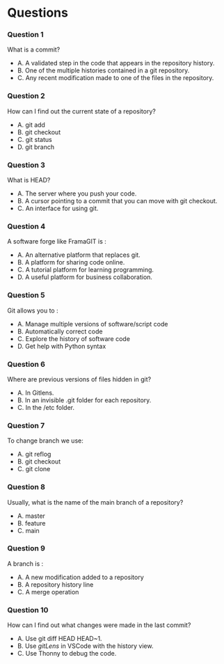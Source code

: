# Questions

### Question 1

What is a commit?

- A. A validated step in the code that appears in the repository history.
- B. One of the multiple histories contained in a git repository.
- C. Any recent modification made to one of the files in the repository.

### Question 2

How can I find out the current state of a repository?

- A. git add
- B. git checkout
- C. git status
- D. git branch

### Question 3

What is HEAD?

- A. The server where you push your code.
- B. A cursor pointing to a commit that you can move with git checkout.
- C. An interface for using git.

### Question 4

A software forge like FramaGIT is :

- A. An alternative platform that replaces git.
- B. A platform for sharing code online.
- C. A tutorial platform for learning programming.
- D. A useful platform for business collaboration.

### Question 5

Git allows you to :

- A. Manage multiple versions of software/script code
- B. Automatically correct code
- C. Explore the history of software code
- D. Get help with Python syntax

### Question 6

Where are previous versions of files hidden in git?

- A. In Gitlens.
- B. In an invisible .git folder for each repository.
- C. In the /etc folder.

### Question 7

To change branch we use:

- A. git reflog <branch name>
- B. git checkout <branch name>
- C. git clone <branch name>

### Question 8

Usually, what is the name of the main branch of a repository?

- A. master
- B. feature
- C. main

### Question 9

A branch is :

- A. A new modification added to a repository
- B. A repository history line
- C. A merge operation

### Question 10

How can I find out what changes were made in the last commit?

- A. Use git diff HEAD HEAD~1.
- B. Use *gitLens* in VSCode with the history view.
- C. Use Thonny to debug the code.